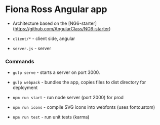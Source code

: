 # Fiona Ross Angular app

- Architecture based on the [NG6-starter] (https://github.com/AngularClass/NG6-starter)

- `client/*` - client side, angular
- `server.js` - server

### Commands

- `gulp serve` - starts a server on port 3000.

- `gulp webpack` - bundles the app, copies files to dist directory for deployment

- `npm run start` - run node server (port 2000) for prod

- `npm run icons` - compile SVG icons into webfonts (uses fontcustom)

- `npm run test` - run unit tests (karma)

